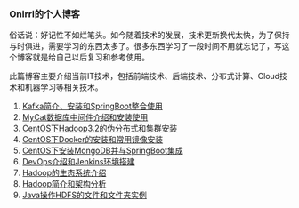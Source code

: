 ### Onirri的个人博客

​    俗话说：好记性不如烂笔头。如今随着技术的发展，技术更新换代太快，为了保持与时俱进，需要学习的东西太多了。很多东西学习了一段时间不用就忘记了，写这个博客就是给自己以后复习和参考使用。

​    此篇博客主要介绍当前IT技术，包括前端技术、后端技术、分布式计算、Cloud技术和机器学习等相关技术。

1. [Kafka简介、安装和SpringBoot整合使用](/Kafka简介、安装和SpringBoot整合使用.md)
2. [MyCat数据库中间件介绍和安装使用](MyCat数据库中间件介绍和安装使用.md)
3. [CentOS下Hadoop3.2的伪分布式和集群安装](CentOS下Hadoop3.2的伪分布式和集群安装.md)
4. [CentOS下Docker的安装和常用镜像安装](CentOS下Docker的安装和常用镜像安装.md)
5. [CentOS下安装MongoDB并与SpringBoot集成](CentOS下安装MongoDB并与SpringBoot集成.md)
6. [DevOps介绍和Jenkins环境搭建](DevOps介绍和Jenkins环境搭建.md)
7. [Hadoop的生态系统介绍](Hadoop的生态系统介绍.md)
8. [Hadoop简介和架构分析](Hadoop简介和架构分析.md)
9. [Java操作HDFS的文件和文件夹实例](Java操作HDFS的文件和文件夹实例.md)

